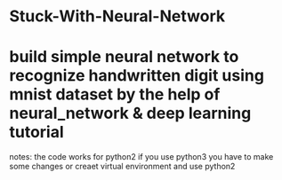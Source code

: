 # Stuck-With-Neural-Network

# build simple neural network to recognize handwritten digit using mnist dataset by the help of neural_network & deep learning tutorial
notes: the code works for python2 if you use python3 you have to make some changes or creaet virtual environment and use python2 
